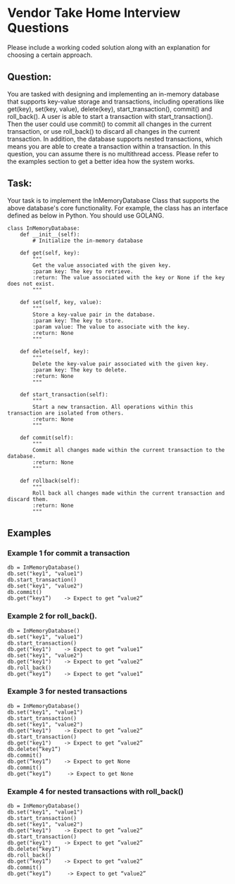 # Vendor Take Home Interview Questions

Please include a working coded solution along with an explanation for choosing a certain approach.


## Question:
You are tasked with designing and implementing an in-memory database that supports key-value storage and transactions, including operations like get(key), set(key, value), delete(key),  start_transaction(), commit() and roll_back().
A user is able to start a transaction with start_transaction(). Then the user could use commit() to commit all changes in the current transaction, or use roll_back() to discard all changes in the current transaction.
In addition, the database supports nested transactions, which means you are able to create a transaction within a transaction.
In this question, you can assume there is no multithread access.
Please refer to the examples section to get a better idea how the system works.

## Task:
Your task is to implement the InMemoryDatabase Class that supports the above database's core functionality. For example, the class has an interface defined as below in Python. You should use GOLANG.

```
class InMemoryDatabase:
    def __init__(self):
        # Initialize the in-memory database

    def get(self, key):
        """
        Get the value associated with the given key.
        :param key: The key to retrieve.
        :return: The value associated with the key or None if the key does not exist.
        """

    def set(self, key, value):
        """
        Store a key-value pair in the database.
        :param key: The key to store.
        :param value: The value to associate with the key.
        :return: None
        """

    def delete(self, key):
        """
        Delete the key-value pair associated with the given key.
        :param key: The key to delete.
        :return: None
        """

    def start_transaction(self):
        """
        Start a new transaction. All operations within this transaction are isolated from others.
        :return: None
        """

    def commit(self):
        """
        Commit all changes made within the current transaction to the database.
        :return: None
        """

    def rollback(self):
        """
        Roll back all changes made within the current transaction and discard them.
        :return: None
        """ 
```

## Examples

### Example 1 for commit a transaction
```
db = InMemoryDatabase()
db.set("key1", "value1")
db.start_transaction()
db.set("key1", "value2")
db.commit()
db.get(“key1”)    -> Expect to get “value2”
```

### Example 2 for roll_back().
```
db = InMemoryDatabase()
db.set("key1", "value1")
db.start_transaction()
db.get("key1")    -> Expect to get “value1”
db.set("key1", "value2")
db.get("key1")    -> Expect to get ”value2”
db.roll_back()
db.get(“key1”)    -> Expect to get “value1”
```

### Example 3 for nested transactions
```
db = InMemoryDatabase()
db.set("key1", "value1")
db.start_transaction()
db.set("key1", "value2")
db.get("key1")    -> Expect to get ”value2”
db.start_transaction()
db.get("key1")    -> Expect to get ”value2”
db.delete(“key1“)
db.commit()
db.get(“key1”)    -> Expect to get None
db.commit()
db.get(“key1”)     -> Expect to get None
```

### Example 4 for nested transactions with roll_back()
```
db = InMemoryDatabase()
db.set("key1", "value1")
db.start_transaction()
db.set("key1", "value2")
db.get("key1")    -> Expect to get ”value2”
db.start_transaction()
db.get("key1")    -> Expect to get ”value2”
db.delete(“key1“)
db.roll_back()
db.get(“key1”)    -> Expect to get “value2”
db.commit()
db.get(“key1”)     -> Expect to get “value2”
```
